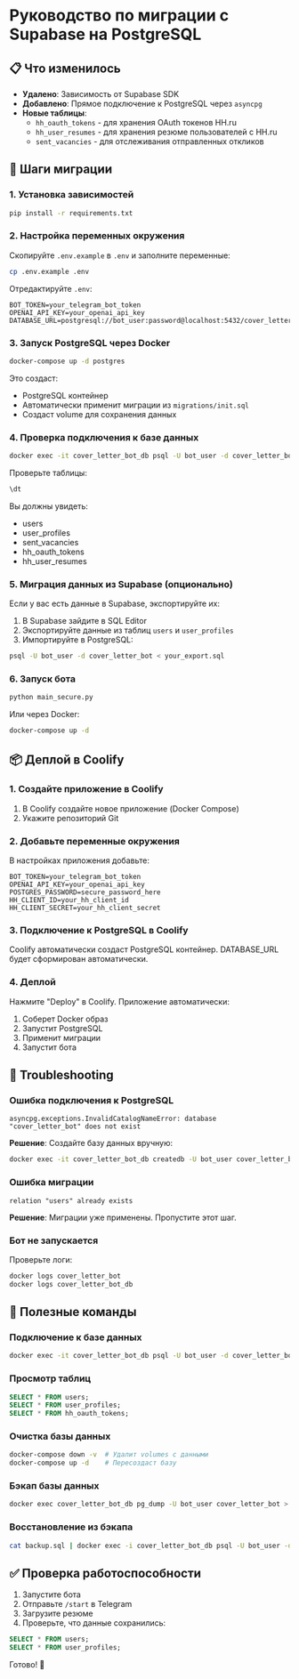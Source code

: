 # Руководство по миграции с Supabase на PostgreSQL

## 📋 Что изменилось

- **Удалено**: Зависимость от Supabase SDK
- **Добавлено**: Прямое подключение к PostgreSQL через `asyncpg`
- **Новые таблицы**:
  - `hh_oauth_tokens` - для хранения OAuth токенов HH.ru
  - `hh_user_resumes` - для хранения резюме пользователей с HH.ru
  - `sent_vacancies` - для отслеживания отправленных откликов

## 🚀 Шаги миграции

### 1. Установка зависимостей

```bash
pip install -r requirements.txt
```

### 2. Настройка переменных окружения

Скопируйте `.env.example` в `.env` и заполните переменные:

```bash
cp .env.example .env
```

Отредактируйте `.env`:

```env
BOT_TOKEN=your_telegram_bot_token
OPENAI_API_KEY=your_openai_api_key
DATABASE_URL=postgresql://bot_user:password@localhost:5432/cover_letter_bot
```

### 3. Запуск PostgreSQL через Docker

```bash
docker-compose up -d postgres
```

Это создаст:
- PostgreSQL контейнер
- Автоматически применит миграции из `migrations/init.sql`
- Создаст volume для сохранения данных

### 4. Проверка подключения к базе данных

```bash
docker exec -it cover_letter_bot_db psql -U bot_user -d cover_letter_bot
```

Проверьте таблицы:

```sql
\dt
```

Вы должны увидеть:
- users
- user_profiles
- sent_vacancies
- hh_oauth_tokens
- hh_user_resumes

### 5. Миграция данных из Supabase (опционально)

Если у вас есть данные в Supabase, экспортируйте их:

1. В Supabase зайдите в SQL Editor
2. Экспортируйте данные из таблиц `users` и `user_profiles`
3. Импортируйте в PostgreSQL:

```bash
psql -U bot_user -d cover_letter_bot < your_export.sql
```

### 6. Запуск бота

```bash
python main_secure.py
```

Или через Docker:

```bash
docker-compose up -d
```

## 📦 Деплой в Coolify

### 1. Создайте приложение в Coolify

1. В Coolify создайте новое приложение (Docker Compose)
2. Укажите репозиторий Git

### 2. Добавьте переменные окружения

В настройках приложения добавьте:

```env
BOT_TOKEN=your_telegram_bot_token
OPENAI_API_KEY=your_openai_api_key
POSTGRES_PASSWORD=secure_password_here
HH_CLIENT_ID=your_hh_client_id
HH_CLIENT_SECRET=your_hh_client_secret
```

### 3. Подключение к PostgreSQL в Coolify

Coolify автоматически создаст PostgreSQL контейнер.
DATABASE_URL будет сформирован автоматически.

### 4. Деплой

Нажмите "Deploy" в Coolify. Приложение автоматически:
1. Соберет Docker образ
2. Запустит PostgreSQL
3. Применит миграции
4. Запустит бота

## 🔧 Troubleshooting

### Ошибка подключения к PostgreSQL

```
asyncpg.exceptions.InvalidCatalogNameError: database "cover_letter_bot" does not exist
```

**Решение**: Создайте базу данных вручную:

```bash
docker exec -it cover_letter_bot_db createdb -U bot_user cover_letter_bot
```

### Ошибка миграции

```
relation "users" already exists
```

**Решение**: Миграции уже применены. Пропустите этот шаг.

### Бот не запускается

Проверьте логи:

```bash
docker logs cover_letter_bot
docker logs cover_letter_bot_db
```

## 📝 Полезные команды

### Подключение к базе данных

```bash
docker exec -it cover_letter_bot_db psql -U bot_user -d cover_letter_bot
```

### Просмотр таблиц

```sql
SELECT * FROM users;
SELECT * FROM user_profiles;
SELECT * FROM hh_oauth_tokens;
```

### Очистка базы данных

```bash
docker-compose down -v  # Удалит volumes с данными
docker-compose up -d    # Пересоздаст базу
```

### Бэкап базы данных

```bash
docker exec cover_letter_bot_db pg_dump -U bot_user cover_letter_bot > backup.sql
```

### Восстановление из бэкапа

```bash
cat backup.sql | docker exec -i cover_letter_bot_db psql -U bot_user -d cover_letter_bot
```

## ✅ Проверка работоспособности

1. Запустите бота
2. Отправьте `/start` в Telegram
3. Загрузите резюме
4. Проверьте, что данные сохранились:

```sql
SELECT * FROM users;
SELECT * FROM user_profiles;
```

Готово! 🎉
